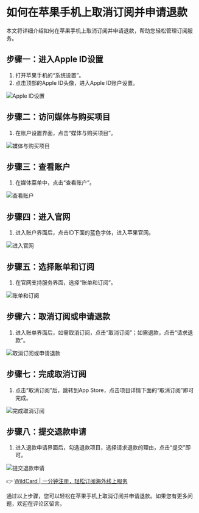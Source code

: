 # 如何在苹果手机上取消订阅并申请退款

本文将详细介绍如何在苹果手机上取消订阅并申请退款，帮助您轻松管理订阅服务。

## 步骤一：进入Apple ID设置

1. 打开苹果手机的“系统设置”。
2. 点击顶部的Apple ID头像，进入Apple ID账户设置。

![Apple ID设置](https://bbtdd.com/img/4435614628309587.webp)

## 步骤二：访问媒体与购买项目

1. 在账户设置界面，点击“媒体与购买项目”。

![媒体与购买项目](https://bbtdd.com/img/70715886000374.webp)

## 步骤三：查看账户

1. 在媒体菜单中，点击“查看账户”。

![查看账户](https://bbtdd.com/img/727717611.webp)

## 步骤四：进入官网

1. 进入账户界面后，点击ID下面的蓝色字体，进入苹果官网。

![进入官网](https://bbtdd.com/img/868577882878.webp)

## 步骤五：选择账单和订阅

1. 在官网支持服务界面，选择“账单和订阅”。

![账单和订阅](https://bbtdd.com/img/252931665970.webp)

## 步骤六：取消订阅或申请退款

1. 进入账单界面后，如需取消订阅，点击“取消订阅”；如需退款，点击“请求退款”。

![取消订阅或申请退款](https://bbtdd.com/img/52963034767.webp)

## 步骤七：完成取消订阅

1. 点击“取消订阅”后，跳转到App Store，点击项目详情下面的“取消订阅”即可完成。

![完成取消订阅](https://bbtdd.com/img/49015470540326.webp)

## 步骤八：提交退款申请

1. 进入退款申请界面后，勾选退款项目，选择请求退款的理由，点击“提交”即可。

![提交退款申请](https://bbtdd.com/img/4165333044.webp)

👉 [WildCard | 一分钟注册，轻松订阅海外线上服务](https://bbtdd.com/WildCard)

通过以上步骤，您可以轻松在苹果手机上取消订阅并申请退款。如果您有更多问题，欢迎在评论区留言。